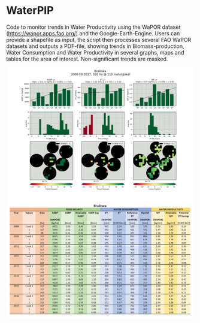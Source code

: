 # WaterPIP
Code to monitor trends in Water Productivity using the WaPOR dataset (https://wapor.apps.fao.org/) and the Google-Earth-Engine. Users can provide a shapefile as input, the script then processes several FAO WaPOR datasets and outputs a PDF-file, showing trends in Biomass-production, Water Consumption and Water Productivity in several graphs, maps and tables for the area of interest. Non-significant trends are masked.

![test](example.png?raw=true "Title")
![test](example_table.png?raw=true "Title")
